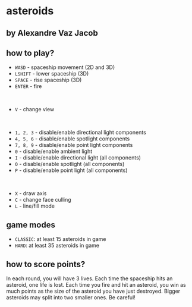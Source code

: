 # asteroids
## by Alexandre Vaz Jacob

## how to play?

- `WASD` - spaceship movement (2D and 3D)
- `LSHIFT` - lower spaceship (3D)
- `SPACE` - rise spaceship (3D)
- `ENTER` - fire

<br>

- `V` - change view

<br>

- `1, 2, 3` - disable/enable directional light components
- `4, 5, 6` - disable/enable spotlight components
- `7, 8, 9` - disable/enable point light components
- `0` - disable/enable ambient light
- `I` - disable/enable directional light (all components)
- `O` - disable/enable spotlight (all components)
- `P` - disable/enable point light (all components)

<br>

- `X` - draw axis
- `C` - change face culling
- `L` - line/fill mode


## game modes

- `CLASSIC`: at least 15 asteroids in game
- `HARD`: at least 35 asteroids in game


## how to score points?

In each round, you will have 3 lives. Each time the spaceship hits an asteroid, one life is lost.
Each time you fire and hit an asteroid, you win as much points as the size of the asteroid you have just destroyed.
Bigger asteroids may split into two smaller ones. Be careful!
